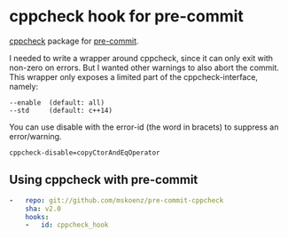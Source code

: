 # cppcheck hook for pre-commit

[cppcheck](https://github.com/danmar/cppcheck/) package for [pre-commit](http://pre-commit.com).

I needed to write a wrapper around cppcheck, since it can only exit with non-zero on errors. But I wanted other warnings to also abort the commit.
This wrapper only exposes a limited part of the cppcheck-interface, namely:

```
--enable  (default: all)
--std     (default: c++14)
```

You can use disable with the error-id (the word in bracets) to suppress an error/warning.
```
cppcheck-disable=copyCtorAndEqOperator
```
## Using cppcheck with pre-commit

```yaml
-   repo: git://github.com/mskoenz/pre-commit-cppcheck
    sha: v2.0
    hooks:
    -   id: cppcheck_hook
```
